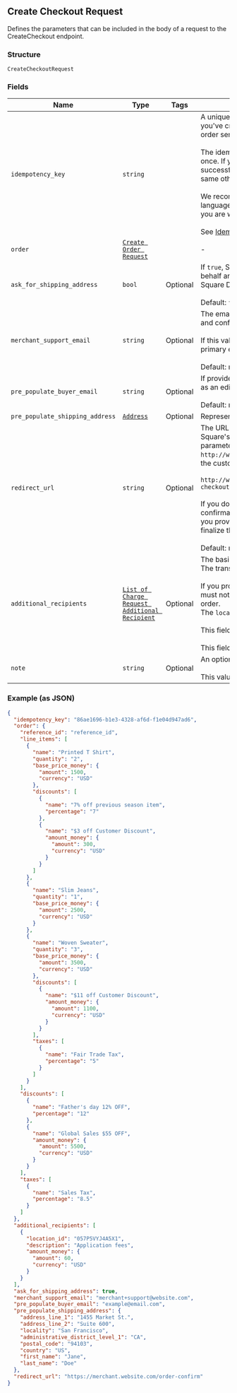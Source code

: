 ## Create Checkout Request

Defines the parameters that can be included in the body of
a request to the CreateCheckout endpoint.

### Structure

`CreateCheckoutRequest`

### Fields

| Name | Type | Tags | Description |
|  --- | --- | --- | --- |
| `idempotency_key` | `string` |  | A unique string that identifies this checkout among others<br>you've created. It can be any valid string but must be unique for every<br>order sent to Square Checkout for a given location ID.<br><br>The idempotency key is used to avoid processing the same order more than<br>once. If you're unsure whether a particular checkout was created<br>successfully, you can reattempt it with the same idempotency key and all the<br>same other parameters without worrying about creating duplicates.<br><br>We recommend using a random number/string generator native to the language<br>you are working in to generate strings for your idempotency keys.<br><br>See [Idempotency](https://developer.squareup.com/docs/basics/api101/idempotency) for more information. |
| `order` | [`Create Order Request`](/doc/models/create-order-request.md) |  | - |
| `ask_for_shipping_address` | `bool` | Optional | If `true`, Square Checkout will collect shipping information on your<br>behalf and store that information with the transaction information in your<br>Square Dashboard.<br><br>Default: `false`. |
| `merchant_support_email` | `string` | Optional | The email address to display on the Square Checkout confirmation page<br>and confirmation email that the buyer can use to contact the merchant.<br><br>If this value is not set, the confirmation page and email will display the<br>primary email address associated with the merchant's Square account.<br><br>Default: none; only exists if explicitly set. |
| `pre_populate_buyer_email` | `string` | Optional | If provided, the buyer's email is pre-populated on the checkout page<br>as an editable text field.<br><br>Default: none; only exists if explicitly set. |
| `pre_populate_shipping_address` | [`Address`](/doc/models/address.md) | Optional | Represents a physical address. |
| `redirect_url` | `string` | Optional | The URL to redirect to after checkout is completed with `checkoutId`,<br>Square's `orderId`, `transactionId`, and `referenceId` appended as URL<br>parameters. For example, if the provided redirect_url is<br>`http://www.example.com/order-complete`, a successful transaction redirects<br>the customer to:<br><br>`http://www.example.com/order-complete?checkoutId=xxxxxx&orderId=xxxxxx&referenceId=xxxxxx&transactionId=xxxxxx`<br><br>If you do not provide a redirect URL, Square Checkout will display an order<br>confirmation page on your behalf; however Square strongly recommends that<br>you provide a redirect URL so you can verify the transaction results and<br>finalize the order through your existing/normal confirmation workflow.<br><br>Default: none; only exists if explicitly set. |
| `additional_recipients` | [`List of Charge Request Additional Recipient`](/doc/models/charge-request-additional-recipient.md) | Optional | The basic primitive of multi-party transaction. The value is optional.<br>The transaction facilitated by you can be split from here.<br><br>If you provide this value, the `amount_money` value in your additional_recipients<br>must not be more than 90% of the `total_money` calculated by Square for your order.<br>The `location_id` must be the valid location of the app owner merchant.<br><br>This field requires `PAYMENTS_WRITE_ADDITIONAL_RECIPIENTS` OAuth permission.<br><br>This field is currently not supported in sandbox. |
| `note` | `string` | Optional | An optional note to associate with the checkout object.<br><br>This value cannot exceed 60 characters. |

### Example (as JSON)

```json
{
  "idempotency_key": "86ae1696-b1e3-4328-af6d-f1e04d947ad6",
  "order": {
    "reference_id": "reference_id",
    "line_items": [
      {
        "name": "Printed T Shirt",
        "quantity": "2",
        "base_price_money": {
          "amount": 1500,
          "currency": "USD"
        },
        "discounts": [
          {
            "name": "7% off previous season item",
            "percentage": "7"
          },
          {
            "name": "$3 off Customer Discount",
            "amount_money": {
              "amount": 300,
              "currency": "USD"
            }
          }
        ]
      },
      {
        "name": "Slim Jeans",
        "quantity": "1",
        "base_price_money": {
          "amount": 2500,
          "currency": "USD"
        }
      },
      {
        "name": "Woven Sweater",
        "quantity": "3",
        "base_price_money": {
          "amount": 3500,
          "currency": "USD"
        },
        "discounts": [
          {
            "name": "$11 off Customer Discount",
            "amount_money": {
              "amount": 1100,
              "currency": "USD"
            }
          }
        ],
        "taxes": [
          {
            "name": "Fair Trade Tax",
            "percentage": "5"
          }
        ]
      }
    ],
    "discounts": [
      {
        "name": "Father's day 12% OFF",
        "percentage": "12"
      },
      {
        "name": "Global Sales $55 OFF",
        "amount_money": {
          "amount": 5500,
          "currency": "USD"
        }
      }
    ],
    "taxes": [
      {
        "name": "Sales Tax",
        "percentage": "8.5"
      }
    ]
  },
  "additional_recipients": [
    {
      "location_id": "057P5VYJ4A5X1",
      "description": "Application fees",
      "amount_money": {
        "amount": 60,
        "currency": "USD"
      }
    }
  ],
  "ask_for_shipping_address": true,
  "merchant_support_email": "merchant+support@website.com",
  "pre_populate_buyer_email": "example@email.com",
  "pre_populate_shipping_address": {
    "address_line_1": "1455 Market St.",
    "address_line_2": "Suite 600",
    "locality": "San Francisco",
    "administrative_district_level_1": "CA",
    "postal_code": "94103",
    "country": "US",
    "first_name": "Jane",
    "last_name": "Doe"
  },
  "redirect_url": "https://merchant.website.com/order-confirm"
}
```

